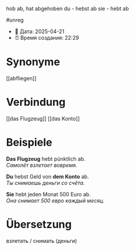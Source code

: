 hob ab, hat abgehoben
du - hebst ab
sie - hebt ab

#unreg
- 📍 Дата: 2025-04-21
- ⏰ Время создания: 22:29
# Synonyme
[[abfliegen]]
# Verbindung 
[[das Flugzeug]] 
[[das Konto]]
# Beispiele
**Das Flugzeug** hebt pünktlich ab.  
_Самолёт взлетает вовремя._

**Du** hebst Geld von **dem Konto** ab.  
_Ты снимаешь деньги со счёта._

**Sie** hebt jeden Monat 500 Euro ab.  
_Она снимает 500 евро каждый месяц._
# Übersetzung
взлетать / снимать (деньги)